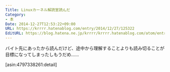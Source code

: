 ```yaml
---
Title: Linuxカーネル解読室読んだ
Category:
- 本
Date: 2014-12-27T12:53:22+09:00
URL: https://krrrr.hatenablog.com/entry/2014/12/27/125322
EditURL: https://blog.hatena.ne.jp/krrrr/krrrr.hatenablog.com/atom/entry/8454420450078160890
---
```


バイト先にあったから読んだけど、途中から理解することよりも読み切ることが目標になってしまったしもうだめ……

[asin:4797338261:detail]
